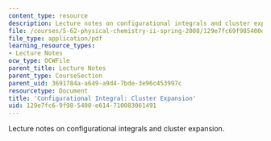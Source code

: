 ```yaml
---
content_type: resource
description: Lecture notes on configurational integrals and cluster expansion.
file: /courses/5-62-physical-chemistry-ii-spring-2008/129e7fc69f985400e614710083061491_19_562ln08.pdf
file_type: application/pdf
learning_resource_types:
- Lecture Notes
ocw_type: OCWFile
parent_title: Lecture Notes
parent_type: CourseSection
parent_uid: 3691784a-a649-a9d4-7bde-3e96c453997c
resourcetype: Document
title: 'Configurational Integral: Cluster Expansion'
uid: 129e7fc6-9f98-5400-e614-710083061491
---
```

Lecture notes on configurational integrals and cluster expansion.

